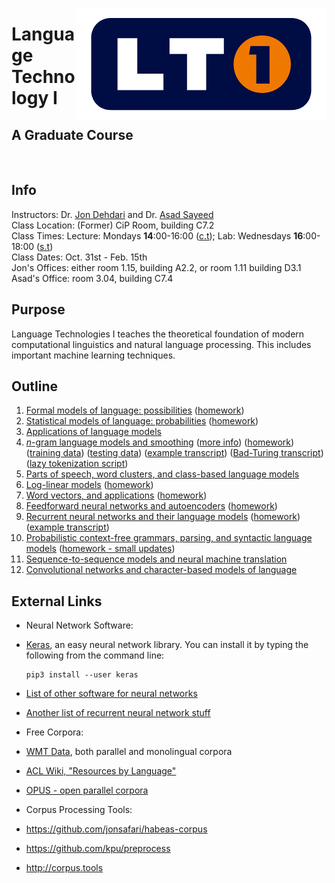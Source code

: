  <a href="https://www.lt1.at"><img align="right" src="slides/images/lt1_50pc.png"/></a>
# Language Technology I
## A Graduate Course

<br>

## Info
Instructors: Dr. [Jon Dehdari](http://jon.dehdari.org) and Dr. [Asad Sayeed](http://www.coli.uni-saarland.de/~asayeed) <br>
Class Location: (Former) CiP Room, building C7.2 <br>
Class Times: Lecture: Mondays **14**:00-16:00 ([c.t](https://en.wikipedia.org/wiki/Academic_quarter_(class_timing))); Lab: Wednesdays **16**:00-18:00 ([s.t](https://en.wikipedia.org/wiki/Academic_quarter_(class_timing))) <br>
Class Dates: Oct. 31st - Feb. 15th <br>
Jon's Offices: either room 1.15, building A2.2, or room 1.11 building D3.1 <br>
Asad's Office: room 3.04, building C7.4


## Purpose
Language Technologies I teaches the theoretical foundation of modern computational linguistics and natural language processing.
This includes important machine learning techniques.


## Outline
1. [Formal models of language: possibilities](http://www.coli.uni-saarland.de/~asayeed/LT1-WS1617/formal_models_of_language.pdf) ([homework](http://www.coli.uni-saarland.de/~asayeed/LT1-WS1617/Exercise-1.pdf))
2. [Statistical models of language: probabilities](https://drive.google.com/open?id=0B-aFax-9-qt3OU1tMmJFSF85Nnc) ([homework](hw/probs.md))
3. [Applications of language models](https://drive.google.com/open?id=0B-aFax-9-qt3b3dnSHJkSGlHaVU)
4. [*n*-gram language models and smoothing](http://www.coli.uni-saarland.de/~asayeed/LT1-WS1617/ngram_smooth.pdf) ([more info](http://www.statmt.org/book/slides/07-language-models.pdf)) ([homework](http://www.coli.uni-saarland.de/~asayeed/LT1-WS1617/Exercise-4.pdf)) ([training data](http://www.coli.uni-saarland.de/~asayeed/LT1-WS1617/Exercise-4-Training.txt)) ([testing data](http://www.coli.uni-saarland.de/~asayeed/LT1-WS1617/Exercise-4-Testing.txt)) ([example transcript](examples/Week4.ipynb)) ([Bad-Turing transcript](examples/Bad-Turing.ipynb)) ([lazy tokenization script](examples/tokcorpus.py))
5. [Parts of speech, word clusters, and class-based language models](https://drive.google.com/open?id=0B-aFax-9-qt3X1B5UVVUZUZxUDQ)
6. [Log-linear models](https://drive.google.com/open?id=0B-aFax-9-qt3ZUdrU2VzeGU0YzA) ([homework](https://drive.google.com/open?id=0B-aFax-9-qt3X2lwdFZYY2NGOE0))
7. [Word vectors, and applications](http://www.coli.uni-saarland.de/~asayeed/LT1-WS1617/word_vectors.pdf) ([homework](http://www.coli.uni-saarland.de/~asayeed/LT1-WS1617/Exercise-7.pdf))
8. [Feedforward neural networks and autoencoders](https://drive.google.com/open?id=0B-aFax-9-qt3SW5GUGtyUk91a1k) ([homework](hw/hw-ffnn.md))
9. [Recurrent neural networks and their language models](http://www.coli.uni-saarland.de/~asayeed/LT1-WS1617/nnets_2.pdf) ([homework](hw/hw-rnn.md)) ([example transcript](examples/AmarnaLSTM.ipynb))
10. [Probabilistic context-free grammars, parsing, and syntactic language models](https://drive.google.com/open?id=0B-aFax-9-qt3YXVITS1ZNGhzX3M) ([homework -  small updates](hw/hw-pcfg.md))
11. [Sequence-to-sequence models and neural machine translation](https://drive.google.com/open?id=0B-aFax-9-qt3SENHNFpCTGh3U1k)
12. [Convolutional networks and character-based models of language](https://drive.google.com/open?id=0B-aFax-9-qt3VGhTb01ERGxvUkk)

## External Links
- Neural Network Software:
 - [Keras](http://keras.io), an easy neural network library.  You can install it by typing the following from the command line:

       pip3 install --user keras

 - [List of other software for neural networks](http://deeplearning.net/software_links)
 - [Another list of recurrent neural network stuff](https://github.com/kjw0612/awesome-rnn)
- Free Corpora:
 - [WMT Data](http://www.statmt.org/wmt16/translation-task.html#download), both parallel and monolingual corpora
 - [ACL Wiki, "Resources by Language"](http://aclweb.org/aclwiki/index.php?title=List_of_resources_by_language)
 - [OPUS - open parallel corpora](http://opus.lingfil.uu.se)
- Corpus Processing Tools:
 - https://github.com/jonsafari/habeas-corpus
 - https://github.com/kpu/preprocess
 - http://corpus.tools
